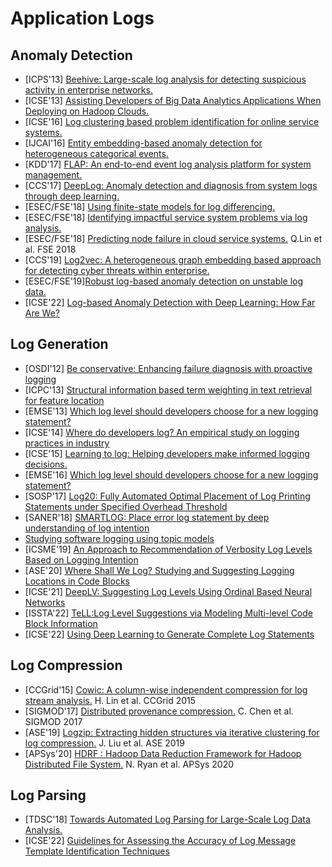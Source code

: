 # Application Logs

## Anomaly Detection
- [ICPS'13] [Beehive: Large-scale log analysis for detecting suspicious activity in enterprise networks.](http://www.arijuels.com/wp-content/uploads/2013/09/YOOL-13.pdf)
- [ICSE'13] [Assisting Developers of Big Data Analytics Applications When Deploying on Hadoop Clouds.](https://dl.acm.org/doi/pdf/10.5555/2486788.2486842)
- [ICSE'16] [Log clustering based problem identification for online service systems.](https://dl.acm.org/doi/pdf/10.1145/2889160.2889232)
- [IJCAI'16] [Entity embedding-based anomaly detection for heterogeneous categorical events.](https://www.ijcai.org/Proceedings/16/Papers/201.pdf)
- [KDD'17] [FLAP: An end-to-end event log analysis platform for system management.](https://dl.acm.org/doi/pdf/10.1145/3097983.3098022)
- [CCS'17] [DeepLog: Anomaly detection and diagnosis from system logs through deep learning.](https://www.cs.utah.edu/~lifeifei/papers/deeplog.pdf)
- [ESEC/FSE'18] [Using finite-state models for log differencing.](https://dl.acm.org/doi/pdf/10.1145/3236024.3236069)
- [ESEC/FSE'18] [Identifying impactful service system problems via log analysis.](https://dl.acm.org/doi/pdf/10.1145/3236024.3236083)
- [ESEC/FSE'18] [Predicting node failure in cloud service systems.](http://hongyujohn.github.io/NodeFailures.pdf) Q.Lin et al. FSE 2018
- [CCS'19] [Log2vec: A heterogeneous graph embedding based approach for detecting cyber threats within enterprise.](https://dl.acm.org/doi/pdf/10.1145/3319535.3363224)
- [ESEC/FSE'19][Robust log-based anomaly detection on unstable log data.](https://dl.acm.org/doi/pdf/10.1145/3338906.3338931)
- [ICSE'22] [Log-based Anomaly Detection with Deep Learning: How Far Are We?](https://arxiv.org/pdf/2202.04301.pdf)

## Log Generation
- [OSDI'12] [Be conservative: Enhancing failure diagnosis with proactive logging](http://opera.ucsd.edu/paper/osdi12-errlog.pdf)
- [ICPC'13] [Structural information based term weighting in text retrieval for feature location](https://info.computer.org/csdl/proceedings-article/icpc/2013/06613841/12OmNxFJXAo)
- [EMSE'13] [Which log level should developers choose for a new logging statement?](https://users.encs.concordia.ca/~shang/pubs/EMSE2016_heng_level.pdf)
- [ICSE'14] [Where do developers log? An empirical study on logging practices in industry](https://taoxie.cs.illinois.edu/publications/icse14seip-log.pdf)
- [ICSE'15] [Learning to log: Helping developers make informed logging decisions.](http://petertsehsun.github.io/soen691/current/papers/jmzhu_icse2015.pdf)
- [EMSE'16] [Which log level should developers choose for a new logging statement?](https://users.encs.concordia.ca/~shang/pubs/EMSE2016_heng_level.pdf)
- [SOSP'17] [Log20: Fully Automated Optimal Placement of Log Printing Statements under Specified Overhead Threshold](https://dl.acm.org/doi/pdf/10.1145/3132747.3132778)
- [SANER'18] [SMARTLOG: Place error log statement by deep understanding of log intention](https://ieeexplore.ieee.org/document/8330197)
- [Studying software logging using topic models](https://petertsehsun.github.io/papers/heng_emse2017.pdf)
- [ICSME'19] [An Approach to Recommendation of Verbosity Log Levels Based on Logging Intention](https://sci-hub.se/10.1109/icsme.2019.00022) 
- [ASE'20] [Where Shall We Log? Studying and Suggesting Logging Locations in Code Blocks](https://petertsehsun.github.io/publication/ase2020/)
- [ICSE'21] [DeepLV: Suggesting Log Levels Using Ordinal Based Neural Networks](https://users.encs.concordia.ca/~shang/pubs/Zhenhao2021ICSE.pdf)
- [ISSTA'22] [TeLL:Log Level Suggestions via Modeling Multi-level Code Block Information](https://jun-zeng.github.io/file/tell_paper.pdf)
- [ICSE'22] [Using Deep Learning to Generate Complete Log Statements](https://arxiv.org/pdf/2201.04837.pdf)

## Log Compression
- [CCGrid'15] [Cowic: A column-wise independent compression for log stream analysis.](https://dl.acm.org/doi/pdf/10.1109/CCGrid.2015.45) H. Lin et al. CCGrid 2015
- [SIGMOD'17] [Distributed provenance compression.](https://dl.acm.org/doi/pdf/10.1145/3035918.3035926) C. Chen et al. SIGMOD 2017
- [ASE'19] [Logzip: Extracting hidden structures via iterative clustering for log compression.](https://arxiv.org/pdf/1910.00409.pdf) J. Liu et al. ASE 2019
- [APSys'20] [HDRF : Hadoop Data Reduction Framework for Hadoop Distributed File System.](https://dl.acm.org/doi/pdf/10.1145/3409963.3410500) N. Ryan et al. APSys 2020

## Log Parsing
- [TDSC'18] [Towards Automated Log Parsing for Large-Scale Log Data Analysis.](https://pinjiahe.github.io/papers/TDSC17.pdf)
- [ICSE'22] [Guidelines for Assessing the Accuracy of Log Message Template Identification Techniques](https://orbilu.uni.lu/bitstream/10993/50072/1/icse2022.pdf)